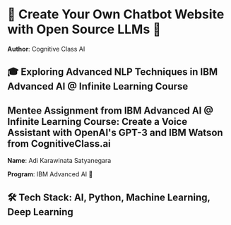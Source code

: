 # 🤖 Create Your Own Chatbot Website with Open Source LLMs 🚀

**Author**: Cognitive Class AI

## 🎓 Exploring Advanced NLP Techniques in IBM Advanced AI @ Infinite Learning Course

## Mentee Assignment from IBM Advanced AI @ Infinite Learning Course: Create a Voice Assistant with OpenAI's GPT-3 and IBM Watson from CognitiveClass.ai

**Name**: Adi Karawinata Satyanegara

**Program**: IBM Advanced AI 🌟

## 🛠️ Tech Stack: AI, Python, Machine Learning, Deep Learning
